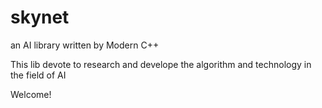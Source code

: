 skynet
======

an AI library written by Modern C++

This lib devote to research and develope the algorithm and technology in the field of AI

Welcome!

